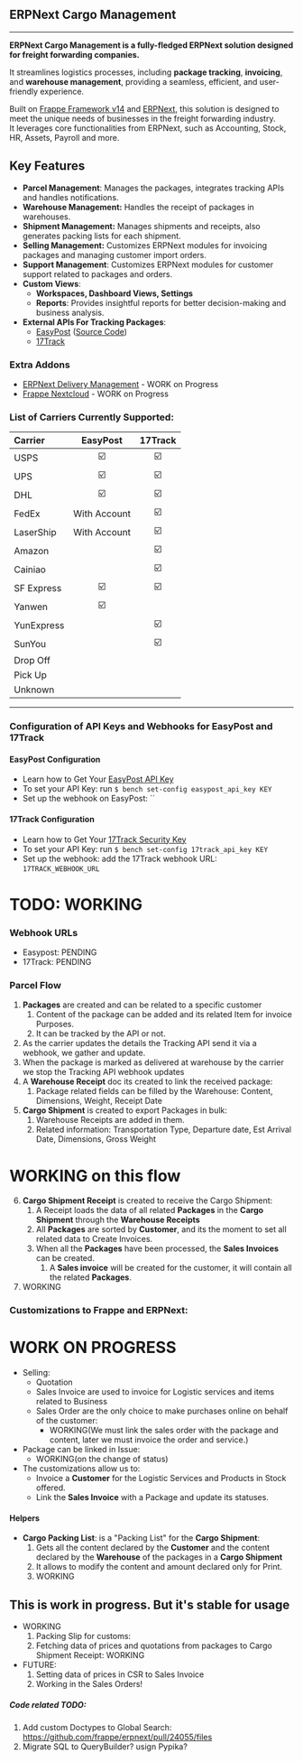 ## ERPNext Cargo Management

---

**ERPNext Cargo Management is a fully-fledged ERPNext solution designed for freight forwarding companies.**

It streamlines logistics processes, including **package tracking**, **invoicing**, and **warehouse management**,
providing a seamless, efficient, and user-friendly experience.

Built on [Frappe Framework v14](https://github.com/frappe/frappe/) and [ERPNext](https://github.com/frappe/erpnext),
this solution is designed to meet the unique needs of businesses in the freight forwarding industry.  
It leverages core functionalities from ERPNext, such as Accounting, Stock, HR, Assets, Payroll and more.

## Key Features

- **Parcel Management**: Manages the packages, integrates tracking APIs and handles notifications.
- **Warehouse Management:** Handles the receipt of packages in warehouses.
- **Shipment Management:** Manages shipments and receipts, also generates packing lists for each shipment.
- **Selling Management:** Customizes ERPNext modules for invoicing packages and managing customer import orders.
- **Support Management**: Customizes ERPNext modules for customer support related to packages and orders.
- **Custom Views**:
    - **Workspaces, Dashboard Views, Settings**
    - **Reports**: Provides insightful reports for better decision-making and business analysis.
- **External APIs For Tracking Packages**:
    - [EasyPost](https://www.easypost.com/tracking-guide) ([Source Code](https://github.com/EasyPost/easypost-python))
    - [17Track](https://api.17track.net)

### Extra Addons

- [ERPNext Delivery Management](https://github.com/AgileShift/erpnext_delivery) - WORK on Progress
- [Frappe Nextcloud](https://github.com/AgileShift/frappe_nextcloud) - WORK on Progress

### List of Carriers Currently Supported:

| Carrier     |   EasyPost   | 17Track |
|:------------|:------------:|:-------:|
| USPS        |      ☑️      |   ☑️    |
| UPS         |      ☑️      |   ☑️    |
| DHL         |      ☑️      |   ☑️    |
| FedEx       | With Account |   ☑️    |
| LaserShip   | With Account |   ☑️    |
| Amazon      |              |   ☑️    |
| Cainiao     |      ️       |   ☑️    |
| SF Express  |      ☑️      |   ☑️    |
| Yanwen      |      ☑️      |    ️    |
| YunExpress  |              |   ☑️    |
| SunYou      |              |   ☑️    |
| Drop Off    |              |    ️    |
| Pick Up     |              |    ️    |
| Unknown     |              |    ️    |

---

### Configuration of API Keys and Webhooks for EasyPost and 17Track

#### EasyPost Configuration

* Learn how to Get Your [EasyPost API Key](https://www.easypost.com/docs/api#authentication)
* To set your API Key: run `$ bench set-config easypost_api_key KEY`
* Set up the webhook on EasyPost: `` 

#### 17Track Configuration

* Learn how to Get Your [17Track Security Key](https://api.17track.net/en/doc?anchor=get-security-key)
* To set your API Key: run `$ bench set-config 17track_api_key KEY`
* Set up the webhook: add the 17Track webhook URL: `17TRACK_WEBHOOK_URL`




# TODO: WORKING

### Webhook URLs
* Easypost: PENDING
* 17Track:  PENDING




### Parcel Flow
1. **Packages** are created and can be related to a specific customer
   1. Content of the package can be added and its related Item for invoice Purposes.
   2. It can be tracked by the API or not.
2. As the carrier updates the details the Tracking API send it via a webhook, we gather and update.
3. When the package is marked as delivered at warehouse by the carrier we stop the Tracking API webhook updates
4. A **Warehouse Receipt** doc its created to link the received package:
   1. Package related fields can be filled by the Warehouse: Content, Dimensions, Weight, Receipt Date
5. **Cargo Shipment** is created to export Packages in bulk:
   1. Warehouse Receipts are added in them.
   2. Related information: Transportation Type, Departure date, Est Arrival Date, Dimensions, Gross Weight

# WORKING on this flow
6. **Cargo Shipment Receipt** is created to receive the Cargo Shipment:
   1. A Receipt loads the data of all related **Packages** in the **Cargo Shipment** through the **Warehouse Receipts**
   2. All **Packages** are sorted by **Customer**, and its the moment to set all related data to Create Invoices.
   3. When all the **Packages** have been processed, the **Sales Invoices** can be created.
      1. A **Sales invoice** will be created for the customer, it will contain all the related **Packages**.
7. WORKING





### Customizations to Frappe and ERPNext:
# WORK ON PROGRESS
- Selling:
  - Quotation
  - Sales Invoice are used to invoice for Logistic services and items related to Business
  - Sales Order are the only choice to make purchases online on behalf of the customer:
    - WORKING(We must link the sales order with the package and content, later we must invoice the order and service.)
- Package can be linked in Issue:
  - WORKING(on the change of status)
- The customizations allow us to:
  - Invoice a **Customer** for the Logistic Services and Products in Stock offered.
  - Link the **Sales Invoice** with a Package and update its statuses.


#### Helpers
- **Cargo Packing List**: is a "Packing List" for the **Cargo Shipment**:
  1. Gets all the content declared by the **Customer** and the content declared by the **Warehouse** of the packages in a **Cargo Shipment**
  2. It allows to modify the content and amount declared only for Print.
  3. WORKING

## This is work in progress. But it's stable for usage
- WORKING
  1. Packing Slip for customs:
  2. Fetching data of prices and quotations from packages to Cargo Shipment Receipt: WORKING
- FUTURE:
  1. Setting data of prices in CSR to Sales Invoice
  2. Working in the Sales Orders!



##### Code related TODO:
1. Add custom Doctypes to Global Search: https://github.com/frappe/erpnext/pull/24055/files
2. Migrate SQL to QueryBuilder? usign Pypika?
